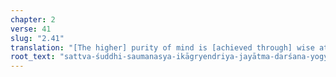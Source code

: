 ```yaml
---
chapter: 2
verse: 41
slug: "2.41"
translation: "[The higher] purity of mind is [achieved through] wise attention, one-pointedness, mastery of the faculties, and the ability to know one's self."
root_text: "sattva-śuddhi-saumanasya-ikāgryendriya-jayātma-darśana-yogyatvāni ca"
---
```


